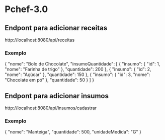 # Pchef-3.0

## Endpont para adicionar receitas
http://localhost:8080/api/receitas

### Exemplo 
{
  "nome": "Bolo de Chocolate",
  "insumoQuantidade": [
    {
      "insumo": {
        "id": 1,
        "nome": "Farinha de trigo"
      },
      "quantidade": 200
    },
    {
      "insumo": {
        "id": 2,
        "nome": "Açúcar"
      },
      "quantidade": 150
    },
    {
      "insumo": {
        "id": 3,
        "nome": "Chocolate em pó"
      },
      "quantidade": 50
    }
  ]
}


## Endpont para adicionar insumos
http://localhost:8080/api/insumos/cadastrar

### Exemplo 
{
  "nome": "Manteiga",
  "quantidade": 500,
  "unidadeMedida": "G"
}


